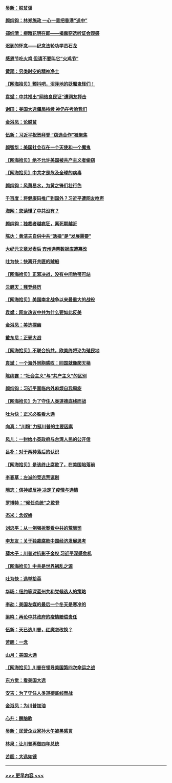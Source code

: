 #### [吴新：脱贫谣](../pages/nsc993/n12580839.md?t=11281202) 
#### [颜纯钩：林郑施政 一心一意把香港“送中”](../pages/nsc993/n12580805.md?t=11281202) 
#### [郑纯清：柳暗花明在即——揭露窃选听证会观感](../pages/nsc993/n12580795.md?t=11281202) 
#### [迟到的怀念——纪念法轮功学员石龙](../pages/nsc993/n12580245.md?t=11281202) 
#### [感恩节吃火鸡  但请不要叫它“火鸡节”](../pages/nsc993/n12580252.md?t=11281202) 
#### [黄翔：另类时空的精神净土](../pages/nsc993/n12578638.md?t=11281202) 
#### [【网海拾贝】颤抖吧，沼泽地的妖魔鬼怪们！](../pages/nsc993/n12578552.md?t=11281202) 
#### [袁斌：中共推出“网络良民证”遭网友抨击](../pages/nsc993/n12578511.md?t=11281202) 
#### [谢田：美国大选僵局持续 神仍在考验我们](../pages/nsc993/n12577432.md?t=11281202) 
#### [金浴凤：论脱贫](../pages/nsc993/n12576386.md?t=11281202) 
#### [伍新：习近平祝贺拜登 “窃选合作”被聚焦](../pages/nsc993/n12576358.md?t=11281202) 
#### [颜智华：美国社会存在一个天使和一个魔鬼](../pages/nsc993/n12574299.md?t=11281202) 
#### [【网海拾贝】绝不允许美国被共产主义者偷窃](../pages/nsc993/n12573396.md?t=11281202) 
#### [【网海拾贝】中共才是危及全球的病毒](../pages/nsc993/n12571204.md?t=11281202) 
#### [颜纯钩：风萧易水，为黄之锋们壮行色](../pages/nsc993/n12571487.md?t=11281202) 
#### [千百度：将健康码推广到国外？习近平遭网友呛声](../pages/nsc993/n12570808.md?t=11281202) 
#### [海网：您读懂了中共没有？](../pages/nsc993/n12570487.md?t=11281202) 
#### [颜纯钩：独裁者越疯狂，离死期越近](../pages/nsc993/n12569055.md?t=11281202) 
#### [陈达：黄洁夫自供中共“活摘”是“发展需要”](../pages/nsc993/n12568541.md?t=11281202) 
#### [大纪元文章发表后 宾州选票数据库遭篡改](../pages/nsc993/n12568105.md?t=11281202) 
#### [吐为快：快离开共匪的贼船](../pages/nsc993/n12568462.md?t=11281202) 
#### [【网海拾贝】正邪决战，没有中间地带可站](../pages/nsc993/n12568439.md?t=11281202) 
#### [云鹤天：拜登经历](../pages/nsc993/n12567294.md?t=11281202) 
#### [【网海拾贝】美国南北战争以来最重大的战役](../pages/nsc993/n12567247.md?t=11281202) 
#### [袁斌：网友热议中共为什么要如此反美](../pages/nsc993/n12567162.md?t=11281202) 
#### [金浴凤：美选探幽](../pages/nsc993/n12567147.md?t=11281202) 
#### [戴东尼：正邪大战](../pages/nsc993/n12567033.md?t=11281202) 
#### [【网海拾贝】不联合抗共，欧美终将沦为殖民地](../pages/nsc993/n12565068.md?t=11281202) 
#### [袁斌：一个海外同胞感叹：回国就像爬天梯](../pages/nsc993/n12564986.md?t=11281202) 
#### [陈纬霆：“社会主义”与“共产主义”的区别](../pages/nsc993/n12562417.md?t=11281202) 
#### [颜纯钩：习近平面临内外麻烦自我周旋](../pages/nsc993/n12563356.md?t=11281202) 
#### [【网海拾贝】为了守住人类道德底线而战](../pages/nsc993/n12562542.md?t=11281202) 
#### [吐为快：正义必胜看大选](../pages/nsc993/n12561967.md?t=11281202) 
#### [向真：“川粉”力挺川普的主要因素](../pages/nsc993/n12560774.md?t=11281202) 
#### [风儿：一封给小英政府与台湾人民的公开信](../pages/nsc993/n12560581.md?t=11281202) 
#### [吕朴：对于两种落后的认识](../pages/nsc993/n12560492.md?t=11281202) 
#### [【网海拾贝】是该终止腐败了，在美国陷落前](../pages/nsc993/n12559936.md?t=11281202) 
#### [李春草：左派的竞选荒诞剧](../pages/nsc993/n12558380.md?t=11281202) 
#### [隋志：信神或反神 决定了疫情与选情](../pages/nsc993/n12558255.md?t=11281202) 
#### [罗博特：“候任总统”之败登](../pages/nsc993/n12558189.md?t=11281202) 
#### [杰米：念奴娇](../pages/nsc993/n12558174.md?t=11281202) 
#### [刘忠平：从一例强拆案看中共的荒唐司](../pages/nsc993/n12558036.md?t=11281202) 
#### [李友友：关于独裁腐败中国经济发展思考](../pages/nsc993/n12558004.md?t=11281202) 
#### [薛木子：川普对抗影子金权 习近平深感危机](../pages/nsc993/n12557342.md?t=11281202) 
#### [【网海拾贝】中共是世界祸乱之源](../pages/nsc993/n12555353.md?t=11281202) 
#### [吐为快：选举拾英](../pages/nsc993/n12555041.md?t=11281202) 
#### [华旸：纽约等深蓝州共和党候选人的策略](../pages/nsc993/n12554309.md?t=11281202) 
#### [李劼：美国左媒的最后一个冬天是寒冷的](../pages/nsc993/n12552947.md?t=11281202) 
#### [梁鸣：再论中共政府的疫情赔偿责任](../pages/nsc993/n12553012.md?t=11281202) 
#### [伍新：天已选川普，红魔怎改换？](../pages/nsc993/n12552970.md?t=11281202) 
#### [苦胆：一念](../pages/nsc993/n12552957.md?t=11281202) 
#### [山月：美国大选](../pages/nsc993/n12552446.md?t=11281202) 
#### [【网海拾贝】川普在领导美国第四次命运之战](../pages/nsc993/n12551973.md?t=11281202) 
#### [东方觉：看美国大选](../pages/nsc993/n12551647.md?t=11281202) 
#### [安吉：为了守住人类道德底线而战](../pages/nsc993/n12551111.md?t=11281202) 
#### [金浴凤：为川普加油](../pages/nsc993/n12551085.md?t=11281202) 
#### [心升：醒脑歌](../pages/nsc993/n12550984.md?t=11281202) 
#### [吴新：民营企业家孙大午被黑感言](../pages/nsc993/n12550656.md?t=11281202) 
#### [林泉：让川普再做四年总统](../pages/nsc993/n12550640.md?t=11281202) 
#### [苦胆：大选如镜](../pages/nsc993/n12550630.md?t=11281202) 

----
#### [ >>> 更早内容 <<< ](../indexes/nsc993-earlier.md)
